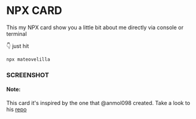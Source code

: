 # NPX CARD

This my NPX card show you a little bit about me directly via console or terminal

👇 just hit

```bash
npx mateovelilla
```

### SCREENSHOT



#### Note:

This card it's inspired by the one that @anmol098 created. Take a look to his [repo](https://github.com/anmol098/npx_card)

